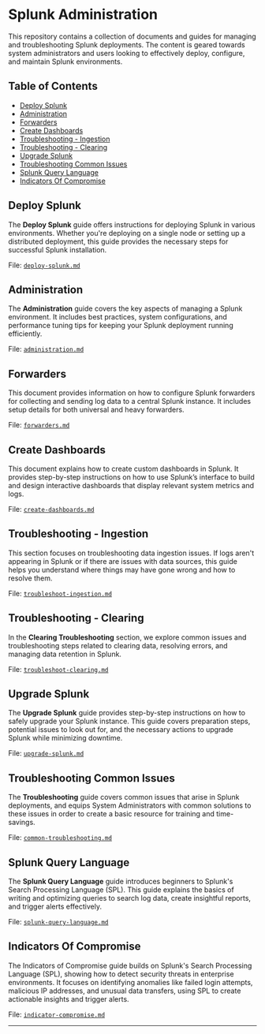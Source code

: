 # Splunk Administration

This repository contains a collection of documents and guides for managing and troubleshooting Splunk deployments. The content is geared towards system administrators and users looking to effectively deploy, configure, and maintain Splunk environments.

## Table of Contents


- [Deploy Splunk](#deploy-splunk)
- [Administration](#administration)
- [Forwarders](#forwarders)
- [Create Dashboards](#create-dashboards)
- [Troubleshooting - Ingestion](#troubleshoot-ingestion)
- [Troubleshooting - Clearing](#troubleshoot-clearing)
- [Upgrade Splunk](#upgrade-splunk)
- [Troubleshooting Common Issues](#troubleshooting-common-issues)
- [Splunk Query Language](#splunk-query-language)
- [Indicators Of Compromise](#indicators-of-compromise)

## Deploy Splunk

The **Deploy Splunk** guide offers instructions for deploying Splunk in various environments. Whether you're deploying on a single node or setting up a distributed deployment, this guide provides the necessary steps for successful Splunk installation.

File: [`deploy-splunk.md`](deploy-splunk.md)

## Administration

The **Administration** guide covers the key aspects of managing a Splunk environment. It includes best practices, system configurations, and performance tuning tips for keeping your Splunk deployment running efficiently.

File: [`administration.md`](administration.md)

## Forwarders

This document provides information on how to configure Splunk forwarders for collecting and sending log data to a central Splunk instance. It includes setup details for both universal and heavy forwarders.

File: [`forwarders.md`](forwarders.md)

## Create Dashboards

This document explains how to create custom dashboards in Splunk. It provides step-by-step instructions on how to use Splunk’s interface to build and design interactive dashboards that display relevant system metrics and logs.

File: [`create-dashboards.md`](create-dashboards.md)

## Troubleshooting - Ingestion

This section focuses on troubleshooting data ingestion issues. If logs aren't appearing in Splunk or if there are issues with data sources, this guide helps you understand where things may have gone wrong and how to resolve them.

File: [`troubleshoot-ingestion.md`](troubleshoot-ingestion.md)

## Troubleshooting - Clearing

In the **Clearing Troubleshooting** section, we explore common issues and troubleshooting steps related to clearing data, resolving errors, and managing data retention in Splunk.

File: [`troubleshoot-clearing.md`](troubleshoot-clearing.md)

## Upgrade Splunk

The **Upgrade Splunk** guide provides step-by-step instructions on how to safely upgrade your Splunk instance. This guide covers preparation steps, potential issues to look out for, and the necessary actions to upgrade Splunk while minimizing downtime.

File: [`upgrade-splunk.md`](upgrade-splunk.md)

## Troubleshooting Common Issues

The **Troubleshooting** guide covers common issues that arise in Splunk deployments, and equips System Administrators with common solutions to these issues in order to create a basic resource for training and time-savings. 

File: [`common-troubleshooting.md`](common-troubleshooting.md)

## Splunk Query Language

The **Splunk Query Language** guide introduces beginners to Splunk's Search Processing Language (SPL). This guide explains the basics of writing and optimizing queries to search log data, create insightful reports, and trigger alerts effectively.

File: [`splunk-query-language.md`](splunk-query-language.md)

## Indicators Of Compromise

The Indicators of Compromise guide builds on Splunk's Search Processing Language (SPL), showing how to detect security threats in enterprise environments. It focuses on identifying anomalies like failed login attempts, malicious IP addresses, and unusual data transfers, using SPL to create actionable insights and trigger alerts.

File: [`indicator-compromise.md`](indicator-compromise.md)

---
